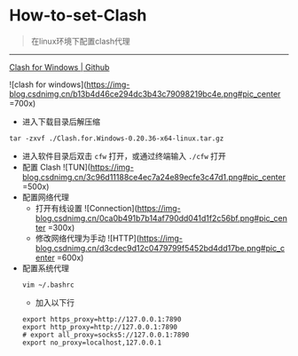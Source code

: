 # How-to-set-Clash
> 在linux环境下配置clash代理

---

[Clash for Windows | Github](https://github.com/Fndroid/clash_for_windows_pkg/releases)

![clash for windows](https://img-blog.csdnimg.cn/b13b4d46ce294dc3b43c79098219bc4e.png#pic_center =700x)
- 进入下载目录后解压缩
```shell
tar -zxvf ./Clash.for.Windows-0.20.36-x64-linux.tar.gz
```
- 进入软件目录后双击 `cfw` 打开，或通过终端输入 `./cfw` 打开
- 配置 Clash
![TUN](https://img-blog.csdnimg.cn/3c96d11188ce4ec7a24e89ecfe3c47d1.png#pic_center =500x)
- 配置网络代理
	- 打开有线设置
		![Connection](https://img-blog.csdnimg.cn/0ca0b491b7b14af790dd041d1f2c56bf.png#pic_center =300x)
	- 修改网络代理为手动
	![HTTP](https://img-blog.csdnimg.cn/d3cdec9d12c0479799f5452bd4dd17be.png#pic_center =600x)
- 配置系统代理
	```shell
	vim ~/.bashrc
	```
	- 加入以下行
	```shell
	export https_proxy=http://127.0.0.1:7890
	export http_proxy=http://127.0.0.1:7890
	# export all_proxy=socks5://127.0.0.1:7890
	export no_proxy=localhost,127.0.0.1
	```


